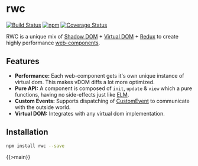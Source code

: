 # rwc
[![Build Status](https://travis-ci.org/tusharmath/rwc.svg?branch=master)](https://travis-ci.org/tusharmath/rwc)
[![npm](https://img.shields.io/npm/v/rwc.svg)](https://www.npmjs.com/package/rwc)
[![Coverage Status](https://coveralls.io/repos/github/tusharmath/rwc/badge.svg)](https://coveralls.io/github/tusharmath/rwc)

RWC is a unique mix of [Shadow DOM] + [Virtual DOM] + [Redux] to create highly performance [web-components].

[Shadow DOM]:     http://www.html5rocks.com/en/tutorials/webcomponents/shadowdom/
[Virtual DOM]:    https://github.com/paldepind/snabbdom
[Redux]:          redux.js.org
[web-components]: http://www.html5rocks.com/en/tutorials/webcomponents/shadowdom/

## Features
 - **Performance:** Each web-component gets it's own unique instance of virtual dom. This makes vDOM diffs a lot more optimized.
 - **Pure API:** A component is composed of `init`, `update` & `view` which a pure functions, having no side-effects just like [ELM].
 - **Custom Events:** Supports dispatching of [CustomEvent] to communicate with the outside world.
 - **Virtual DOM:** Integrates with any virtual dom implementation.
   
[ELM]:         elm-lang.org
[CustomEvent]: https://developer.mozilla.org/en/docs/Web/API/CustomEvent

## Installation

```bash
npm install rwc --save
```


{{>main}}
